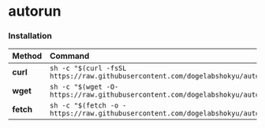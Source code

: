 # autorun
### Installation
| Method    | Command                                                                                           |
|:----------|:--------------------------------------------------------------------------------------------------|
| **curl**  | `sh -c "$(curl -fsSL https://raw.githubusercontent.com/dogelabshokyu/autorun/master/autorun.sh)"` |
| **wget**  | `sh -c "$(wget -O- https://raw.githubusercontent.com/dogelabshokyu/autorun/master/autorun.sh)"`   |
| **fetch** | `sh -c "$(fetch -o - https://raw.githubusercontent.com/dogelabshokyu/autorun/master/autorun.sh)"` |
